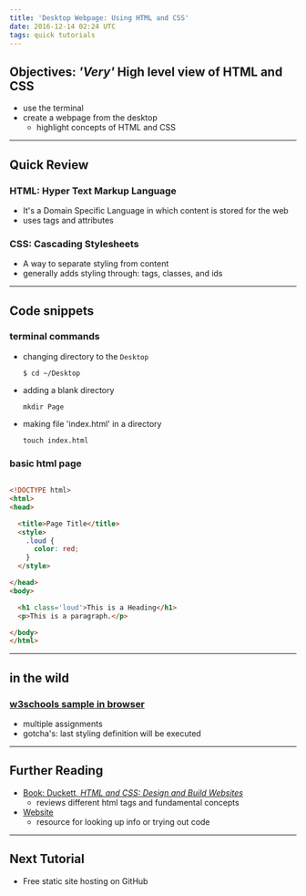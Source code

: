 ```yaml
---
title: 'Desktop Webpage: Using HTML and CSS'
date: 2016-12-14 02:24 UTC
tags: quick tutorials
---
```


## Objectives: *'Very'* High level view of HTML and CSS

* use the terminal
* create a webpage from the desktop
  * highlight concepts of HTML and CSS

---

## Quick Review

### HTML: Hyper Text Markup Language

* It's a Domain Specific Language in which content is stored for the web
* uses tags and attributes

### CSS:  Cascading Stylesheets

* A way to separate styling from content
* generally adds styling through: tags, classes, and ids

---

## Code snippets

### terminal commands

* changing directory to the `Desktop`

  `$ cd ~/Desktop`

* adding a blank directory

  `mkdir Page`

* making file 'index.html' in a directory

  `touch index.html`

### basic html page

~~~html

<!DOCTYPE html>
<html>
<head>

  <title>Page Title</title>
  <style>
    .loud {
      color: red;
    }
  </style>

</head>
<body>

  <h1 class='loud'>This is a Heading</h1>
  <p>This is a paragraph.</p>

</body>
</html>
~~~

---

## in the wild

### [w3schools sample in browser](http://www.w3schools.com/html/tryit.asp?filename=tryhtml_layout_float)

* multiple assignments
* gotcha's: last styling definition will be executed

---

## Further Reading

* [Book: Duckett, *HTML and CSS: Design and Build Websites*](http://www.booktopia.com.au/html-css-jon-duckett/prod9781118008188.html?source=pla&gclid=CPbFqMnE8tACFYeUvQodR64FZg)
  * reviews different html tags and fundamental concepts
* [Website](http://www.w3schools.com/)
  * resource for looking up info or trying out code

---

## Next Tutorial

* Free static site hosting on GitHub
